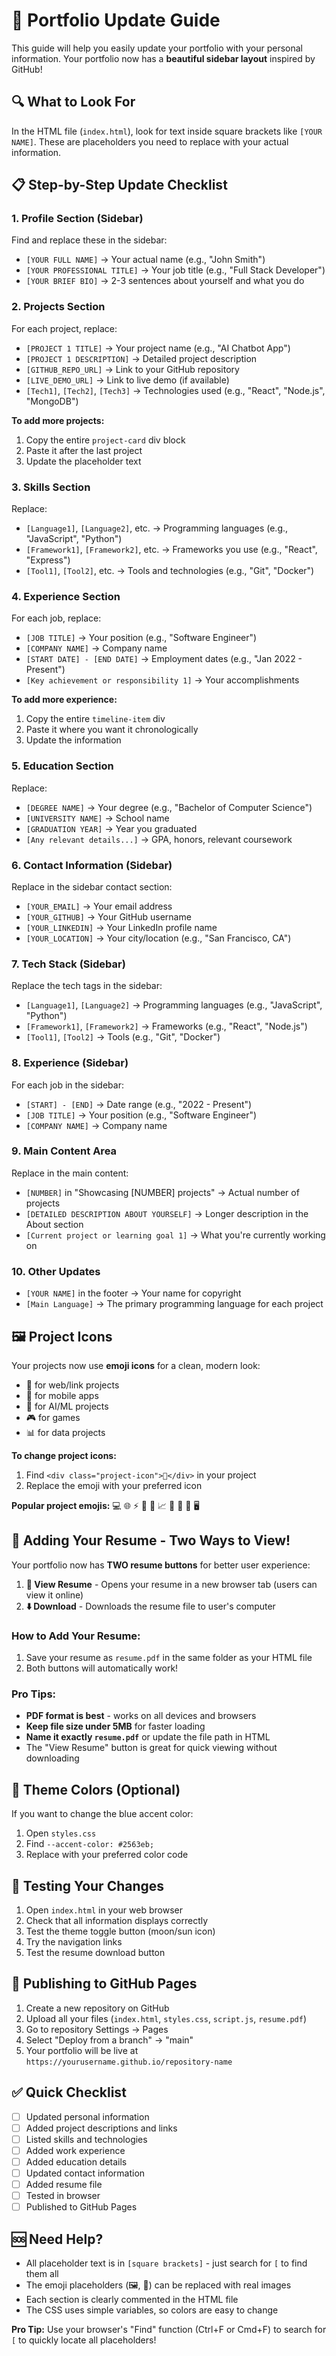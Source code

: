 # 📝 Portfolio Update Guide

This guide will help you easily update your portfolio with your personal information. Your portfolio now has a **beautiful sidebar layout** inspired by GitHub!

## 🔍 What to Look For

In the HTML file (`index.html`), look for text inside square brackets like `[YOUR NAME]`. These are placeholders you need to replace with your actual information.

## 📋 Step-by-Step Update Checklist

### 1. Profile Section (Sidebar)
Find and replace these in the sidebar:
- `[YOUR FULL NAME]` → Your actual name (e.g., "John Smith")
- `[YOUR PROFESSIONAL TITLE]` → Your job title (e.g., "Full Stack Developer")  
- `[YOUR BRIEF BIO]` → 2-3 sentences about yourself and what you do

### 2. Projects Section
For each project, replace:
- `[PROJECT 1 TITLE]` → Your project name (e.g., "AI Chatbot App")
- `[PROJECT 1 DESCRIPTION]` → Detailed project description
- `[GITHUB_REPO_URL]` → Link to your GitHub repository
- `[LIVE_DEMO_URL]` → Link to live demo (if available)
- `[Tech1]`, `[Tech2]`, `[Tech3]` → Technologies used (e.g., "React", "Node.js", "MongoDB")

**To add more projects:**
1. Copy the entire `project-card` div block
2. Paste it after the last project
3. Update the placeholder text

### 3. Skills Section
Replace:
- `[Language1]`, `[Language2]`, etc. → Programming languages (e.g., "JavaScript", "Python")
- `[Framework1]`, `[Framework2]`, etc. → Frameworks you use (e.g., "React", "Express")
- `[Tool1]`, `[Tool2]`, etc. → Tools and technologies (e.g., "Git", "Docker")

### 4. Experience Section
For each job, replace:
- `[JOB TITLE]` → Your position (e.g., "Software Engineer")
- `[COMPANY NAME]` → Company name
- `[START DATE] - [END DATE]` → Employment dates (e.g., "Jan 2022 - Present")
- `[Key achievement or responsibility 1]` → Your accomplishments

**To add more experience:**
1. Copy the entire `timeline-item` div
2. Paste it where you want it chronologically
3. Update the information

### 5. Education Section
Replace:
- `[DEGREE NAME]` → Your degree (e.g., "Bachelor of Computer Science")
- `[UNIVERSITY NAME]` → School name
- `[GRADUATION YEAR]` → Year you graduated
- `[Any relevant details...]` → GPA, honors, relevant coursework

### 6. Contact Information (Sidebar)
Replace in the sidebar contact section:
- `[YOUR_EMAIL]` → Your email address
- `[YOUR_GITHUB]` → Your GitHub username  
- `[YOUR_LINKEDIN]` → Your LinkedIn profile name
- `[YOUR_LOCATION]` → Your city/location (e.g., "San Francisco, CA")

### 7. Tech Stack (Sidebar)
Replace the tech tags in the sidebar:
- `[Language1]`, `[Language2]` → Programming languages (e.g., "JavaScript", "Python")
- `[Framework1]`, `[Framework2]` → Frameworks (e.g., "React", "Node.js")
- `[Tool1]`, `[Tool2]` → Tools (e.g., "Git", "Docker")

### 8. Experience (Sidebar)
For each job in the sidebar:
- `[START] - [END]` → Date range (e.g., "2022 - Present")
- `[JOB TITLE]` → Your position (e.g., "Software Engineer")
- `[COMPANY NAME]` → Company name

### 9. Main Content Area
Replace in the main content:
- `[NUMBER]` in "Showcasing [NUMBER] projects" → Actual number of projects
- `[DETAILED DESCRIPTION ABOUT YOURSELF]` → Longer description in the About section
- `[Current project or learning goal 1]` → What you're currently working on

### 10. Other Updates
- `[YOUR NAME]` in the footer → Your name for copyright
- `[Main Language]` → The primary programming language for each project

## 🖼️ Project Icons

Your projects now use **emoji icons** for a clean, modern look:
- 🔗 for web/link projects
- 📱 for mobile apps  
- 🤖 for AI/ML projects
- 🎮 for games
- 📊 for data projects

**To change project icons:**
1. Find `<div class="project-icon">🔗</div>` in your project
2. Replace the emoji with your preferred icon

**Popular project emojis:** 💻 🌐 ⚡ 🚀 🎯 📈 🔧 🎨 📱 🖥️

## 📄 Adding Your Resume - Two Ways to View!

Your portfolio now has **TWO resume buttons** for better user experience:

1. **📄 View Resume** - Opens your resume in a new browser tab (users can view it online)
2. **⬇️ Download** - Downloads the resume file to user's computer

### How to Add Your Resume:
1. Save your resume as `resume.pdf` in the same folder as your HTML file
2. Both buttons will automatically work!

### Pro Tips:
- **PDF format is best** - works on all devices and browsers
- **Keep file size under 5MB** for faster loading
- **Name it exactly `resume.pdf`** or update the file path in HTML
- The "View Resume" button is great for quick viewing without downloading

## 🎨 Theme Colors (Optional)

If you want to change the blue accent color:
1. Open `styles.css`
2. Find `--accent-color: #2563eb;`
3. Replace with your preferred color code

## 📱 Testing Your Changes

1. Open `index.html` in your web browser
2. Check that all information displays correctly
3. Test the theme toggle button (moon/sun icon)
4. Try the navigation links
5. Test the resume download button

## 🚀 Publishing to GitHub Pages

1. Create a new repository on GitHub
2. Upload all your files (`index.html`, `styles.css`, `script.js`, `resume.pdf`)
3. Go to repository Settings → Pages
4. Select "Deploy from a branch" → "main"
5. Your portfolio will be live at `https://yourusername.github.io/repository-name`

## ✅ Quick Checklist

- [ ] Updated personal information
- [ ] Added project descriptions and links
- [ ] Listed skills and technologies
- [ ] Added work experience
- [ ] Added education details
- [ ] Updated contact information
- [ ] Added resume file
- [ ] Tested in browser
- [ ] Published to GitHub Pages

## 🆘 Need Help?

- All placeholder text is in `[square brackets]` - just search for `[` to find them all
- The emoji placeholders (🖼️, 🤖) can be replaced with real images
- Each section is clearly commented in the HTML file
- The CSS uses simple variables, so colors are easy to change

**Pro Tip:** Use your browser's "Find" function (Ctrl+F or Cmd+F) to search for `[` to quickly locate all placeholders! 